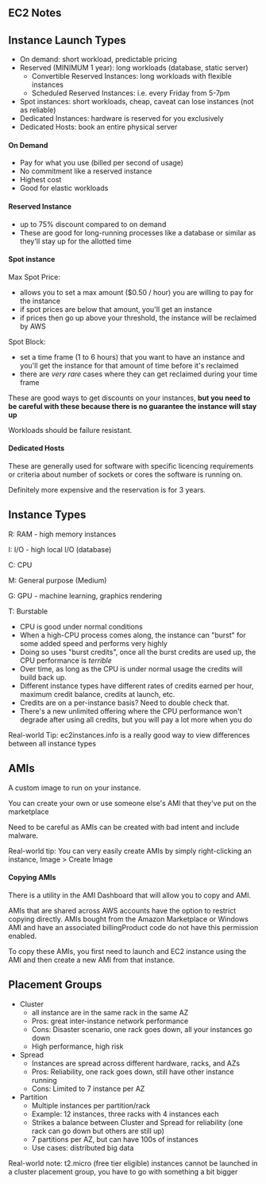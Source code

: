 ## EC2 Notes

## Instance Launch Types
- On demand: short workload, predictable pricing
- Reserved (MINIMUM 1 year): long workloads (database, static server)
    - Convertible Reserved Instances: long workloads with flexible
    instances
    - Scheduled Reserved Instances: i.e. every Friday from 5-7pm
- Spot instances: short workloads, cheap, caveat can lose instances (not as reliable)
- Dedicated Instances: hardware is reserved for you exclusively
- Dedicated Hosts: book an entire physical server

#### On Demand
- Pay for what you use (billed per second of usage)
- No commitment like a reserved instance
- Highest cost
- Good for elastic workloads

#### Reserved Instance
- up to 75% discount compared to on demand
- These are good for long-running processes like
a database or similar as they'll stay up for the allotted
time

#### Spot instance
Max Spot Price:
- allows you to set a max amount ($0.50 / hour) you
are willing to pay for the instance
- if spot prices are below that amount, you'll get an instance
- if prices then go up above your threshold, the instance will be reclaimed
by AWS

Spot Block:
- set a time frame (1 to 6 hours) that you want to have an instance and 
you'll get the instance for that amount of time before it's reclaimed
- there are *very rare* cases where they can get reclaimed during your 
time frame

These are good ways to get discounts on your instances, **but you
need to be careful with these because there is no guarantee the instance will
stay up**

Workloads should be failure resistant.

#### Dedicated Hosts
These are generally used for software with specific licencing requirements
or criteria about number of sockets or cores the software is running on.

Definitely more expensive and the reservation is for 3 years.

## Instance Types
R: RAM - high memory instances

I: I/O - high local I/O (database)

C: CPU

M: General purpose (Medium)

G: GPU - machine learning, graphics rendering

T: Burstable
 - CPU is good under normal conditions
 - When a high-CPU process comes along, the instance can "burst" for 
 some added speed and performs very highly
 - Doing so uses "burst credits", once all the burst credits are 
 used up, the CPU performance is *terrible*
 - Over time, as long as the CPU is under normal usage the credits will 
 build back up.
 - Different instance types have different rates of credits earned per hour,
 maximum credit balance, credits at launch, etc.
 - Credits are on a per-instance basis? Need to double check that.
 - There's a new unlimited offering where the CPU performance won't degrade after 
 using all credits, but you will pay a lot more when you do
 
Real-world Tip: ec2instances.info is a really good way to view differences between all
instance types
 
## AMIs
A custom image to run on your instance.

You can create your own or use someone else's AMI that they've put on the marketplace

Need to be careful as AMIs can be created with bad intent
and include malware.

Real-world tip: You can very easily create AMIs by simply
right-clicking an instance, Image > Create Image

#### Copying AMIs
There is a utility in the AMI Dashboard that will allow you to copy
and AMI.

AMIs that are shared across AWS accounts have the option to restrict copying
directly. AMIs bought from the Amazon Marketplace or Windows AMI and have an associated
billingProduct code do not have this permission enabled.

To copy these AMIs, you first need to launch and EC2 instance using the AMI
and then create a new AMI from that instance.

## Placement Groups
- Cluster
    - all instance are in the same rack in the same AZ
    - Pros: great inter-instance network performance
    - Cons: Disaster scenario, one rack goes down, all your instances go down
    - High performance, high risk
- Spread
    - Instances are spread across different hardware, racks, and AZs
    - Pros: Reliability, one rack goes down, still have other instance running
    - Cons: Limited to 7 instance per AZ 
- Partition
    - Multiple instances per partition/rack
    - Example: 12 instances, three racks with 4 instances each
    - Strikes a balance between Cluster and Spread for reliability
    (one rack can go down but others are still up)
    - 7 partitions per AZ, but can have 100s of instances
    - Use cases: distributed big data

Real-world note: t2.micro (free tier eligible) instances cannot be
launched in a cluster placement group, you have to go with something a bit bigger

